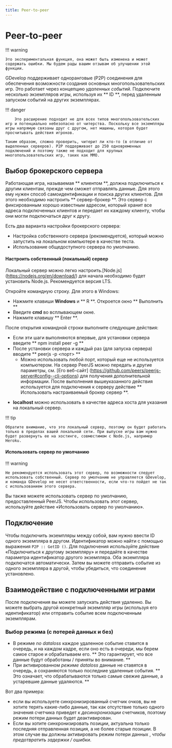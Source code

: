```yaml
---
title: Peer-to-peer
---
```

# Peer-to-peer

!!! warning

    Это экспериментальная функция, она может быть изменена и может содержать ошибки. Мы будем рады вашим отзывам об улучшении этой функции.

GDevelop поддерживает одноранговые (P2P) соединения для обеспечения возможности создания основных многопользовательских игр. Это работает через концепцию *удаленных событий*. Подключите несколько экземпляров игры, используя их ** ID **, перед удаленным запуском событий на других экземплярах.

!!! danger
    
        Это расширение подходит не для всех типов многопользовательских игр и потенциально небезопасно от читерства. Поскольку все экземпляры игры напрямую связаны друг с другом, нет машины, которая будет просчитывать действия игроков.
    
    Таким образом, сложно проверить, читерит ли кто-то (в отличие от выделенных серверов). P2P поддерживает до 250 одновременных подключений и поэтому также не подходит для крупных многопользовательских игр, таких как MMO.  

## Выбор брокерского сервера

Работающая игра, называемая ** клиентом **, должна подключиться к другим клиентам, прежде чем сможет отправлять данные. Для этого ему нужен способ самоидентификации и поиска других клиентов. Для этого необходимо настроить ** сервер-брокер **. Это сервер с фиксированным хорошо известным адресом, который хранит все адреса подключенных клиентов и передает их каждому клиенту, чтобы они могли подключаться друг к другу.

Есть два варианта настройки брокерского сервера:

   * Настройка собственного сервера (рекомендуется), который можно запустить на локальном компьютере в качестве теста.
   * Использование общедоступного сервера по умолчанию.

#### Настроить собственный (локальный) сервер

Локальный сервер можно легко настроить.[Node.js] (https://nodejs.org/en/download/) для начала необходимо будет установить Node.js. Рекомендуется версия LTS.

Откройте командную строку. Для этого в Windows:

  - Нажмите клавиши **Windows** и ** R **. Откроется окно ** Выполнить **
  - Введите **cmd** во всплывающем окне.
  - Нажмите клавишу ** Enter **.

После открытия командной строки выполните следующие действия:

  - Если эти шаги выполняются впервые, для установки сервера введите ** npm install peer -g **
  - После установки сервера и каждый раз (для запуска сервера) вводите ** peerjs -p <порт> **
     * Можно использовать любой порт, который еще не используется компьютером.
На сервер PeerJS можно передать и другие параметры, см. [Его веб-сайт] (https://github.com/peers/peerjs-server#config--cli-options) для получения дополнительной информации.
После выполнения вышеуказанного действия  используется для подключения к серверу действие ** Использовать настраиваемый брокер сервер **.

  * **localhost** можно использовать в качестве адреса хоста для указания на локальный сервер.

!!! tip

    Обратите внимание, что это локальный сервер, поэтому он будет работать только в пределах вашей локальной сети. При выпуске игры вам нужно будет развернуть ее на хостинге, совместимом с Node.js, например Heroku.  

####  Использовать сервер по умолчанию

!!! warning

    Не рекомендуется использовать этот сервер, по возможности следует использовать собственный. Сервер по умолчанию не управляется GDevelop, и команда GDevelop не несет ответственности, если что-то пойдет не так с использованием этого сервера.

Вы также можете использовать сервер по умолчанию, предоставленный PeerJS.
Чтобы использовать этот сервер, используйте действие «Использовать сервер по умолчанию». 

## Подключение

Чтобы подключить экземпляры между собой, вам нужно ввести ID одного экземпляра в другом. Идентификатор можно найти с помощью выражения `P2P :: GetID ()`. Для подключения используйте действие «Подключиться к другому экземпляру» и передайте в качестве параметра идентификатор другого экземпляра. Оба экземпляра подключатся автоматически. Затем вы можете отправить событие из одного экземпляра в другой, чтобы убедиться, что соединение установлено.

## Взаимодействие с подключенными играми

После подключения вы можете запускать действия удаленно. Вы можете выбрать другой конкретный экземпляр игры (используя его идентификатор) или отправить событие всем подключенным экземплярам.

### Выбор режима (с потерей данных и без)

* В режиме *no dataloss* каждое удаленное событие ставится в очередь, и на каждом кадре, если оно есть в очереди, мы берем самое старое и обрабатываем его. ** Это гарантирует, что все данные будут обработаны / приняты во внимание. **
* При активированном *режиме dataloss* данные не ставятся в очередь, а сохраняются только последние удаленные события. ** Это означает, что обрабатываются только самые свежие данные, а устаревшие данные удаляются. **


Вот два примера: 

* если вы используете синхронизированный счетчик очков, вы не хотите терять какие-либо данные, так как отсутствие только одного значения счетчика приведет к *десинхронизации* счетчиков, поэтому режим потери данных будет деактивирован.
* Если вы хотите синхронизировать позиции, актуальна только последняя отправленная позиция, а не более старые позиции. В этом случае вы должны активировать режим потери данных , *чтобы предотвратить задержки / ошибки*.
